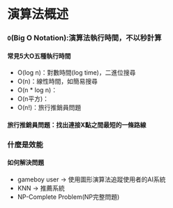 演算法概述
===
### `O`(Big O Notation):演算法執行時間，不以秒計算
#### 常見5大O五種執行時間
- O(log n)：對數時間(log time)，二進位搜尋
- O(n)：線性時間，如簡易搜尋
- O(n * log n)：
- O(n平方)：
- O(n!)：旅行推銷員問題
#### 旅行推銷員問題：找出連接X點之間最短的一條路線
### 什麼是效能
#### 如何解決問題
- gameboy user → 使用圖形演算法追蹤使用者的AI系統
- KNN → 推薦系統
- NP-Complete Problem(NP完整問題)

